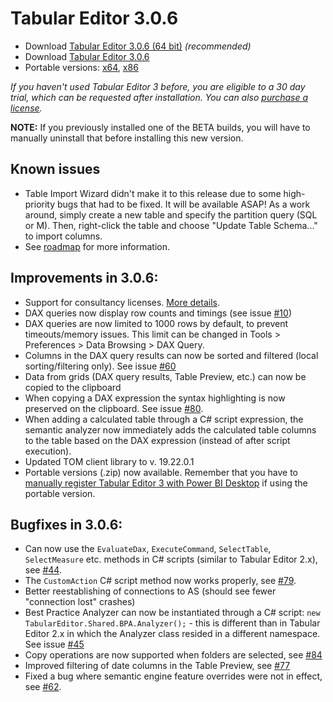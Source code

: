 # Tabular Editor 3.0.6

- Download [Tabular Editor 3.0.6 (64 bit)](https://cdn.tabulareditor.com/files/TabularEditor.3.0.6.x64.msi) _(recommended)_
- Download [Tabular Editor 3.0.6](https://cdn.tabulareditor.com/files/TabularEditor.3.0.6.x86.msi)
- Portable versions: [x64](https://cdn.tabulareditor.com/files/TabularEditor.3.0.6.x64.zip), [x86](https://cdn.tabulareditor.com/files/TabularEditor.3.0.6.x86.zip)

_If you haven't used Tabular Editor 3 before, you are eligible to a 30 day trial, which can be requested after installation. You can also [purchase a license](https://tabulareditor.com/#licensing)._

**NOTE:** If you previously installed one of the BETA builds, you will have to manually uninstall that before installing this new version.

## Known issues

- Table Import Wizard didn't make it to this release due to some high-priority bugs that had to be fixed. It will be available ASAP! As a work around, simply create a new table and specify the partition query (SQL or M). Then, right-click the table and choose "Update Table Schema..." to import columns.
- See [roadmap](https://github.com/TabularEditor/TabularEditor3/issues/12) for more information.

## Improvements in 3.0.6:

- Support for consultancy licenses. [More details](https://tabulareditor.com/consultancy-edition/).
- DAX queries now display row counts and timings (see issue [#10](https://github.com/TabularEditor/TabularEditor3/issues/10))
- DAX queries are now limited to 1000 rows by default, to prevent timeouts/memory issues. This limit can be changed in Tools > Preferences > Data Browsing > DAX Query.
- Columns in the DAX query results can now be sorted and filtered (local sorting/filtering only). See issue [#60](https://github.com/TabularEditor/TabularEditor3/issues/60)
- Data from grids (DAX query results, Table Preview, etc.) can now be copied to the clipboard
- When copying a DAX expression the syntax highlighting is now preserved on the clipboard. See issue [#80](https://github.com/TabularEditor/TabularEditor3/issues/80).
- When adding a calculated table through a C# script expression, the semantic analyzer now immediately adds the calculated table columns to the table based on the DAX expression (instead of after script execution).
- Updated TOM client library to v. 19.22.0.1
- Portable versions (.zip) now available. Remember that you have to [manually register Tabular Editor 3 with Power BI Desktop](https://docs.microsoft.com/en-us/power-bi/transform-model/desktop-external-tools#registering-external-tools) if using the portable version.

## Bugfixes in 3.0.6:

- Can now use the `EvaluateDax`, `ExecuteCommand`, `SelectTable`, `SelectMeasure` etc. methods in C# scripts (similar to Tabular Editor 2.x), see [#44](https://github.com/TabularEditor/TabularEditor3/issues/44).
- The `CustomAction` C# script method now works properly, see [#79](https://github.com/TabularEditor/TabularEditor3/issues/79).
- Better reestablishing of connections to AS (should see fewer "connection lost" crashes)
- Best Practice Analyzer can now be instantiated through a C# script: `new TabularEditor.Shared.BPA.Analyzer();` - this is different than in Tabular Editor 2.x in which the Analyzer class resided in a different namespace. See issue [#45](https://github.com/TabularEditor/TabularEditor3/issues/45)
- Copy operations are now supported when folders are selected, see [#84](https://github.com/TabularEditor/TabularEditor3/issues/84)
- Improved filtering of date columns in the Table Preview, see [#77](https://github.com/TabularEditor/TabularEditor3/issues/77)
- Fixed a bug where semantic engine feature overrides were not in effect, see [#62](https://github.com/TabularEditor/TabularEditor3/issues/62).
